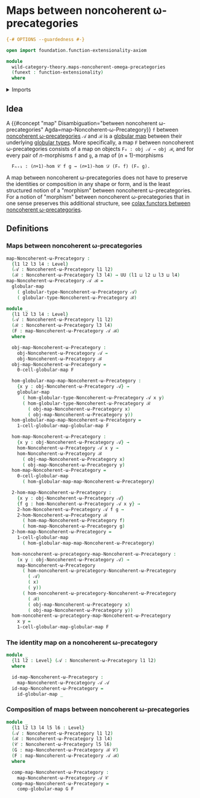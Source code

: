 # Maps between noncoherent ω-precategories

```agda
{-# OPTIONS --guardedness #-}

open import foundation.function-extensionality-axiom

module
  wild-category-theory.maps-noncoherent-omega-precategories
  (funext : function-extensionality)
  where
```

<details><summary>Imports</summary>

```agda
open import foundation.dependent-pair-types
open import foundation.function-types funext
open import foundation.identity-types funext
open import foundation.universe-levels

open import globular-types.globular-maps funext
open import globular-types.globular-types

open import wild-category-theory.noncoherent-omega-precategories funext
```

</details>

## Idea

A
{{#concept "map" Disambiguation="between noncoherent ω-precategories" Agda=map-Noncoherent-ω-Precategory}}
`f` between
[noncoherent ω-precategories](wild-category-theory.noncoherent-omega-precategories.md)
`𝒜` and `ℬ` is a [globular map](globular-types.globular-maps.md) between their
underlying [globular types](globular-types.globular-types.md). More
specifically, a map `F` between noncoherent ω-precategories consists of a map on
objects `F₀ : obj 𝒜 → obj ℬ`, and for every pair of $n$-morphisms `f` and `g`, a
map of $(n+1)$-morphisms

```text
  Fₙ₊₁ : (𝑛+1)-hom 𝒞 f g → (𝑛+1)-hom 𝒟 (Fₙ f) (Fₙ g).
```

A map between noncoherent ω-precategories does not have to preserve the
identities or composition in any shape or form, and is the least structured
notion of a "morphism" between noncoherent ω-precategories. For a notion of
"morphism" between noncoherent ω-precategories that in one sense preserves this
additional structure, see
[colax functors between noncoherent ω-precategories](wild-category-theory.colax-functors-noncoherent-omega-precategories.md).

## Definitions

### Maps between noncoherent ω-precategories

```agda
map-Noncoherent-ω-Precategory :
  {l1 l2 l3 l4 : Level}
  (𝒜 : Noncoherent-ω-Precategory l1 l2)
  (ℬ : Noncoherent-ω-Precategory l3 l4) → UU (l1 ⊔ l2 ⊔ l3 ⊔ l4)
map-Noncoherent-ω-Precategory 𝒜 ℬ =
  globular-map
    ( globular-type-Noncoherent-ω-Precategory 𝒜)
    ( globular-type-Noncoherent-ω-Precategory ℬ)

module _
  {l1 l2 l3 l4 : Level}
  (𝒜 : Noncoherent-ω-Precategory l1 l2)
  (ℬ : Noncoherent-ω-Precategory l3 l4)
  (F : map-Noncoherent-ω-Precategory 𝒜 ℬ)
  where

  obj-map-Noncoherent-ω-Precategory :
    obj-Noncoherent-ω-Precategory 𝒜 →
    obj-Noncoherent-ω-Precategory ℬ
  obj-map-Noncoherent-ω-Precategory =
    0-cell-globular-map F

  hom-globular-map-map-Noncoherent-ω-Precategory :
    {x y : obj-Noncoherent-ω-Precategory 𝒜} →
    globular-map
      ( hom-globular-type-Noncoherent-ω-Precategory 𝒜 x y)
      ( hom-globular-type-Noncoherent-ω-Precategory ℬ
        ( obj-map-Noncoherent-ω-Precategory x)
        ( obj-map-Noncoherent-ω-Precategory y))
  hom-globular-map-map-Noncoherent-ω-Precategory =
    1-cell-globular-map-globular-map F

  hom-map-Noncoherent-ω-Precategory :
    {x y : obj-Noncoherent-ω-Precategory 𝒜} →
    hom-Noncoherent-ω-Precategory 𝒜 x y →
    hom-Noncoherent-ω-Precategory ℬ
      ( obj-map-Noncoherent-ω-Precategory x)
      ( obj-map-Noncoherent-ω-Precategory y)
  hom-map-Noncoherent-ω-Precategory =
    0-cell-globular-map
      ( hom-globular-map-map-Noncoherent-ω-Precategory)

  2-hom-map-Noncoherent-ω-Precategory :
    {x y : obj-Noncoherent-ω-Precategory 𝒜}
    {f g : hom-Noncoherent-ω-Precategory 𝒜 x y} →
    2-hom-Noncoherent-ω-Precategory 𝒜 f g →
    2-hom-Noncoherent-ω-Precategory ℬ
      ( hom-map-Noncoherent-ω-Precategory f)
      ( hom-map-Noncoherent-ω-Precategory g)
  2-hom-map-Noncoherent-ω-Precategory =
    1-cell-globular-map
      ( hom-globular-map-map-Noncoherent-ω-Precategory)

  hom-noncoherent-ω-precategory-map-Noncoherent-ω-Precategory :
    (x y : obj-Noncoherent-ω-Precategory 𝒜) →
    map-Noncoherent-ω-Precategory
      ( hom-noncoherent-ω-precategory-Noncoherent-ω-Precategory
        ( 𝒜)
        ( x)
        ( y))
      ( hom-noncoherent-ω-precategory-Noncoherent-ω-Precategory
        ( ℬ)
        ( obj-map-Noncoherent-ω-Precategory x)
        ( obj-map-Noncoherent-ω-Precategory y))
  hom-noncoherent-ω-precategory-map-Noncoherent-ω-Precategory
    x y =
    1-cell-globular-map-globular-map F
```

### The identity map on a noncoherent ω-precategory

```agda
module _
  {l1 l2 : Level} (𝒜 : Noncoherent-ω-Precategory l1 l2)
  where

  id-map-Noncoherent-ω-Precategory :
    map-Noncoherent-ω-Precategory 𝒜 𝒜
  id-map-Noncoherent-ω-Precategory =
    id-globular-map _
```

### Composition of maps between noncoherent ω-precategories

```agda
module _
  {l1 l2 l3 l4 l5 l6 : Level}
  (𝒜 : Noncoherent-ω-Precategory l1 l2)
  (ℬ : Noncoherent-ω-Precategory l3 l4)
  (𝒞 : Noncoherent-ω-Precategory l5 l6)
  (G : map-Noncoherent-ω-Precategory ℬ 𝒞)
  (F : map-Noncoherent-ω-Precategory 𝒜 ℬ)
  where

  comp-map-Noncoherent-ω-Precategory :
    map-Noncoherent-ω-Precategory 𝒜 𝒞
  comp-map-Noncoherent-ω-Precategory =
    comp-globular-map G F
```
